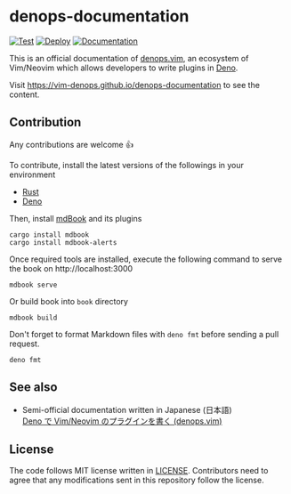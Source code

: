 # denops-documentation

[![Test](https://github.com/vim-denops/denops-documentation/actions/workflows/test.yml/badge.svg)](https://github.com/vim-denops/denops-documentation/actions/workflows/test.yml)
[![Deploy](https://github.com/vim-denops/denops-documentation/actions/workflows/mdbook.yml/badge.svg)](https://github.com/vim-denops/denops-documentation/actions/workflows/mdbook.yml)
[![Documentation](https://img.shields.io/badge/denops-Documentation-yellow.svg)](https://vim-denops.github.io/denops-documentation/)

This is an official documentation of [denops.vim], an ecosystem of Vim/Neovim
which allows developers to write plugins in [Deno].

[denops.vim]: https://github.com/vim-denops/denops.vim
[deno]: https://deno.land

Visit https://vim-denops.github.io/denops-documentation to see the content.

## Contribution

Any contributions are welcome 👍

To contribute, install the latest versions of the followings in your environment

- [Rust](https://www.rust-lang.org/tools/install)
- [Deno](https://deno.land/)

Then, install [mdBook](https://github.com/rust-lang/mdBook) and its plugins

```
cargo install mdbook
cargo install mdbook-alerts
```

Once required tools are installed, execute the following command to serve the
book on http://localhost:3000

```
mdbook serve
```

Or build book into `book` directory

```
mdbook build
```

Don't forget to format Markdown files with `deno fmt` before sending a pull
request.

```
deno fmt
```

## See also

- Semi-official documentation written in Japanese (日本語)<br>
  [Deno で Vim/Neovim のプラグインを書く
  (denops.vim)](https://zenn.dev/lambdalisue/articles/b4a31fba0b1ce95104c9)

## License

The code follows MIT license written in [LICENSE](./LICENSE). Contributors need
to agree that any modifications sent in this repository follow the license.
